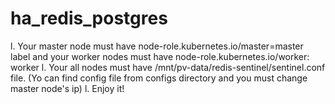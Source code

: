# ha_redis_postgres

l. Your master node must have node-role.kubernetes.io/master=master label and your worker nodes must have node-role.kubernetes.io/worker: worker
l. Your all nodes must have /mnt/pv-data/redis-sentinel/sentinel.conf file. (Yo can find config file from configs directory and you must change master node's ip)
l. Enjoy it!
